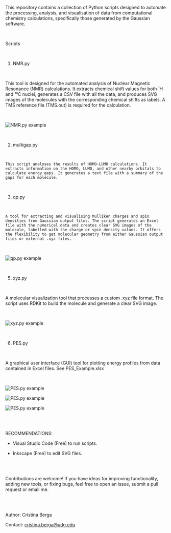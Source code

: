 This repository contains a collection of Python scripts designed to automate the processing, analysis, and visualisation of data from computational chemistry calculations, specifically those generated by the Gaussian software.

<br>

Scripts

<br>

1. NMR.py
   
<br>

   This tool is designed for the automated analysis of Nuclear Magnetic Resonance (NMR) calculations. It extracts chemical shift values for both ¹H and ¹³C nuclei, generates a CSV file with all the data, and produces SVG images of the molecules with the corresponding chemical shifts as labels. A TMS reference file (TMS.out) is required for the calculation.

<br>

   ![NMR.py example](images/NMR.JPG)

<br>

2. multigap.py

<br>

    This script analyses the results of HOMO-LUMO calculations. It extracts information on the HOMO, LUMO, and other nearby orbitals to calculate energy gaps. It generates a text file with a summary of the gaps for each molecule.

<br>

3. qp.py

<br>

    A tool for extracting and visualising Mulliken charges and spin densities from Gaussian output files. The script generates an Excel file with the numerical data and creates clear SVG images of the molecule, labelled with the charge or spin density values. It offers the flexibility to get molecular geometry from either Gaussian output files or external .xyz files.

<br>

   ![qp.py example](images/qp.png)

<br>

5. xyz.py

<br>

   A molecular visualization tool that processes a custom .xyz file format. The script uses RDKit to build the molecule and generate a clear SVG image.

<br>

   ![xyz.py example](images/xyz.JPG)

<br>

6. PES.py

<br>

   A graphical user interface (GUI) tool for plotting energy profiles from data contained in Excel files. See PES_Example.xlsx

<br>

   ![PES.py example](images/PES-1.JPG)
   
   ![PES.py example](images/PES-2.jpg)

   ![PES.py example](images/PES-3.jpg)

<br><br>

RECOMMENDATIONS: 
- Visual Studio Code (Free) to run scripts.
  
- Inkscape (Free) to edit SVG files.

<br><br>

Contributions are welcome! If you have ideas for improving functionality, adding new tools, or fixing bugs, feel free to open an issue, submit a pull request or email me.

<br><br>

Author: Cristina Berga

Contact: cristina.berga@udg.edu
